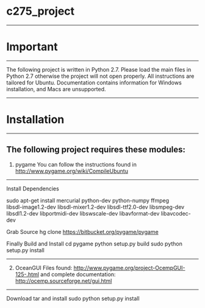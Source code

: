 c275_project
============

------------------------------------------------------------------------------------
# Important
------------------------------------------------------------------------------------
The following project is written in Python 2.7. Please load the main files
in Python 2.7 otherwise the project will not open properly. All instructions 
are tailored for Ubuntu. Documentation contains information for Windows
installation, and Macs are unsupported.

------------------------------------------------------------------------------------
# Installation
------------------------------------------------------------------------------------
The following project requires these modules:
------------------------------------------------------------------------------------
1. pygame
You can follow the instructions found in  http://www.pygame.org/wiki/CompileUbuntu
------------------------------------------------------------------------------------

Install Dependencies

sudo apt-get install mercurial python-dev python-numpy ffmpeg \
    libsdl-image1.2-dev libsdl-mixer1.2-dev libsdl-ttf2.0-dev libsmpeg-dev \
    libsdl1.2-dev  libportmidi-dev libswscale-dev libavformat-dev libavcodec-dev
 
Grab Source
hg clone https://bitbucket.org/pygame/pygame
 
Finally Build and Install
cd pygame
python setup.py build
sudo python setup.py install

------------------------------------------------------------------------------------
2. OceanGUI
Files found: http://www.pygame.org/project-OcempGUI-125-.html
and complete documentation: http://ocemp.sourceforge.net/gui.html
------------------------------------------------------------------------------------

Download tar and install
sudo python setup.py install
